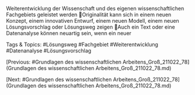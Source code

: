 Weiterentwicklung der Wissenschaft und des eigenen wissenschaftlichen 
Fachgebiets geleistet werden
Originalität kann sich in einem neuen Konzept, einem innovativen Entwurf, 
einem neuen Modell, einem neuen Lösungsvorschlag oder Lösungsweg zeigen
Auch ein Text oder eine Datenanalyse können neuartig sein, wenn ein neuer 

   Tags & Topics:
   #Lösungsweg
   #Fachgebiet
   #Weiterentwicklung
   #Datenanalyse
   #Lösungsvorschlag

[Previous: #Grundlagen des wissenschaftlichen Arbeitens_Groß_211022_78](Grundlagen des wissenschaftlichen Arbeitens_Groß_211022_78.md)

[Next: #Grundlagen des wissenschaftlichen Arbeitens_Groß_211022_78](Grundlagen des wissenschaftlichen Arbeitens_Groß_211022_78.md)